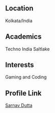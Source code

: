 ## Location
Kolkata/India

## Academics
Techno India Saltlake

## Interests
Gaming and Coding

## Profile Link
[Sarnav Dutta](https://github.com/sarnav98)
